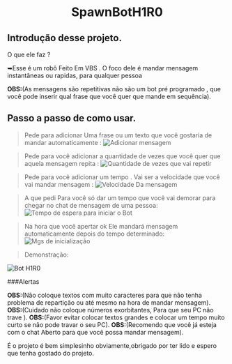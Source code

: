 <h1 align="center">  SpawnBotH1R0 </h1> 

## Introdução desse projeto. 

O que ele faz ?

➥Esse é um robô Feito Em VBS . O foco dele é mandar mensagem instantâneas ou rapidas, para qualquer pessoa 

__OBS:__(As mensagens são repetitivas não são um bot pré programado , que você pode inserir qual frase que você quer que mande em sequência). 

## Passo a passo de como usar.

> Pede para adicionar Uma frase ou um texto que você gostaria de mandar automaticamente :
![Adicionar mensagem](https://github.com/RIZONCIO/SpawnBotH1R0/assets/61835786/095078da-862b-4e86-8b3d-f8057d209bed)

> Pede para você adicionar a quantidade de vezes que você quer que aquela mensagem repita : 
![Quantidade de vezes que vai repetir](https://github.com/RIZONCIO/SpawnBotH1R0/assets/61835786/2eb60a0b-235a-4c66-83d7-6de594e4159e)

> Pede para você adicionar um tempo . Vai ser a velocidade que você vai mandar mensagem :
![Velocidade Da mensagem](https://github.com/RIZONCIO/SpawnBotH1R0/assets/61835786/e8216fe3-7be1-40aa-8d6f-cfb68bcba8b6)

> A que pedi Para você só dar um tempo que você vai demorar para chegar no chat de mensagem de uma pessoa:
![Tempo de espera para iniciar o Bot](https://github.com/RIZONCIO/SpawnBotH1R0/assets/61835786/6879762b-8a4f-4b7f-82a5-7213d2819b4f)

> Na hora que você apertar ok Ele mandará mensagem automaticamente depois do tempo determinado:
![Mgs de inicialização](https://github.com/RIZONCIO/SpawnBotH1R0/assets/61835786/5969c345-7215-4ca1-9f0f-0e54f7a8a00c)

> Demonstração:

![Bot H1R0](https://github.com/RIZONCIO/SpawnBotH1R0/assets/61835786/d70bf2c9-8522-445f-8856-3c537d6236fc)


###Alertas

__OBS:__(Não coloque textos com muito caracteres para que não tenha problema de repartição ou até mesmo na hora de mandar mensagem).
__OBS:__(Cuidado não coloque números exorbitantes, Para que seu PC não trave ).
__OBS:__(Favor evitar colocar textos grandes e colocar um tempo muito curto se não pode travar o seu PC).
__OBS:__(Recomendo que você já esteja com o chat Aberto para que você possa mandar mensagem).

É o projeto é bem simplesinho obviamente,obrigado por ter lido e espero que tenha gostado do projeto. 
